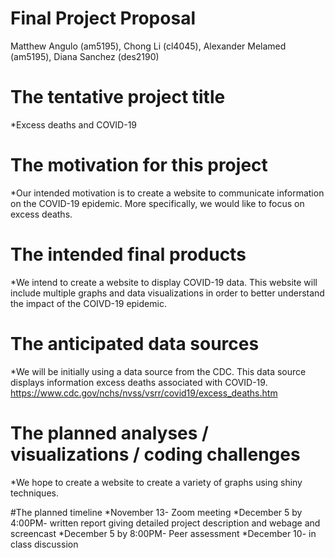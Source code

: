 Final Project Proposal
================
Matthew Angulo (am5195), Chong Li (cl4045), Alexander Melamed (am5195),
Diana Sanchez (des2190)

# The tentative project title

\*Excess deaths and COVID-19

# The motivation for this project

\*Our intended motivation is to create a website to communicate
information on the COVID-19 epidemic. More specifically, we would like
to focus on excess deaths.

# The intended final products

\*We intend to create a website to display COVID-19 data. This website
will include multiple graphs and data visualizations in order to better
understand the impact of the COIVD-19 epidemic.

# The anticipated data sources

\*We will be initially using a data source from the CDC. This data
source displays information excess deaths associated with COVID-19.
<https://www.cdc.gov/nchs/nvss/vsrr/covid19/excess_deaths.htm>

# The planned analyses / visualizations / coding challenges

\*We hope to create a website to create a variety of graphs using shiny
techniques.

\#The planned timeline *November 13- Zoom meeting *December 5 by 4:00PM-
written report giving detailed project description and webage and
screencast *December 5 by 8:00PM- Peer assessment *December 10- in class
discussion
